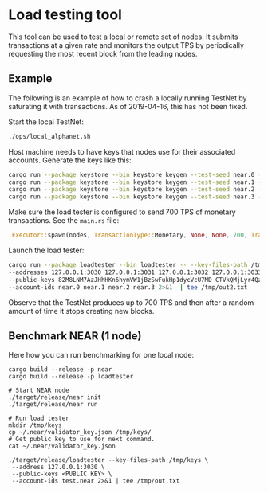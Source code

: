 # Load testing tool

This tool can be used to test a local or remote set of nodes. It submits transactions at a given rate and monitors
the output TPS by periodically requesting the most recent block from the leading nodes.

## Example

The following is an example of how to crash a locally running TestNet by saturating it with transactions.
As of 2019-04-16, this has not been fixed.

Start the local TestNet:
```bash
./ops/local_alphanet.sh
```

Host machine needs to have keys that nodes use for their associated accounts. Generate the keys like this:

```bash
cargo run --package keystore --bin keystore keygen --test-seed near.0 -p /tmp/keys/
cargo run --package keystore --bin keystore keygen --test-seed near.1 -p /tmp/keys/
cargo run --package keystore --bin keystore keygen --test-seed near.2 -p /tmp/keys/
cargo run --package keystore --bin keystore keygen --test-seed near.3 -p /tmp/keys/
```

Make sure the load tester is configured to send 700 TPS of monetary transactions. See the `main.rs` file:
```rust
 Executor::spawn(nodes, TransactionType::Monetary, None, None, 700, TrafficType::Regular);
```

Launch the load tester:
```bash
cargo run --package loadtester --bin loadtester -- --key-files-path /tmp/keys \
--addresses 127.0.0.1:3030 127.0.0.1:3031 127.0.0.1:3032 127.0.0.1:3033 \
--public-keys 82M8LNM7AzJHhHKn6hymVW1jBzSwFukHp1dycVcU7MD CTVkQMjLyr4QzoXrTDVzfCUp95sCJPwLJZ34JTiekxMV EJ1DMa6s2ngC5GtZb3Z2DZzat2xFZ34j15VLY37dcdXX 3DToePHssYc75SsxZgzgVLwXE8XQXKjdpdL7CT7D34UE \
--account-ids near.0 near.1 near.2 near.3 2>&1  | tee /tmp/out2.txt
```

Observe that the TestNet produces up to 700 TPS and then after a random amount of time it stops creating new blocks.

## Benchmark NEAR (1 node)

Here how you can run benchmarking for one local node:

```
cargo build --release -p near
cargo build --release -p loadtester

# Start NEAR node
./target/release/near init
./target/release/near run

# Run load tester
mkdir /tmp/keys
cp ~/.near/validator_key.json /tmp/keys/
# Get public key to use for next command.
cat ~/.near/validator_key.json

./target/release/loadtester --key-files-path /tmp/keys \
 --address 127.0.0.1:3030 \
 --public-keys <PUBLIC KEY> \
 --account-ids test.near 2>&1 | tee /tmp/out.txt
```

